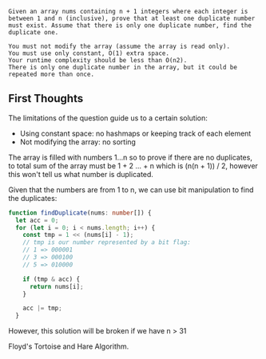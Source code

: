 ```
Given an array nums containing n + 1 integers where each integer is between 1 and n (inclusive), prove that at least one duplicate number must exist. Assume that there is only one duplicate number, find the duplicate one.

You must not modify the array (assume the array is read only).
You must use only constant, O(1) extra space.
Your runtime complexity should be less than O(n2).
There is only one duplicate number in the array, but it could be repeated more than once.
```

## First Thoughts

The limitations of the question guide us to a certain solution:

- Using constant space: no hashmaps or keeping track of each element
- Not modifying the array: no sorting

The array is filled with numbers 1...n so to prove if there are no duplicates, to total sum of the array must be 1 + 2 ... + n which is (n(n + 1)) / 2, however this won't tell us what number is duplicated.

Given that the numbers are from 1 to n, we can use bit manipulation to find the duplicates:

```typescript
function findDuplicate(nums: number[]) {
  let acc = 0;
  for (let i = 0; i < nums.length; i++) {
    const tmp = 1 << (nums[i] - 1);
    // tmp is our number represented by a bit flag:
    // 1 => 000001
    // 3 => 000100
    // 5 => 010000

    if (tmp & acc) {
      return nums[i];
    }

    acc |= tmp;
  }

```

However, this solution will be broken if we have n > 31

Floyd's Tortoise and Hare Algorithm.
